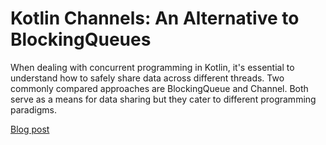 # Kotlin Channels: An Alternative to BlockingQueues
When dealing with concurrent programming in Kotlin, it's essential to understand  how to safely share data across different threads. Two commonly compared approaches are BlockingQueue and Channel. Both serve as a means for data sharing but they cater to different programming paradigms.

[Blog post](#)
